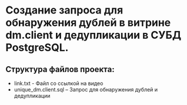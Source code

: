 # Создание запроса для обнаружения дублей в витрине dm.client и дедупликации в СУБД PostgreSQL. 

## Структура файлов проекта:
* link.txt - Файл со ссылкой на видео
* unique_dm.client.sql – Запрос для обнаружения дублей и дедупликации
